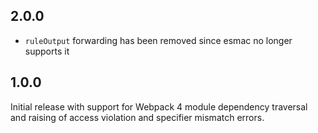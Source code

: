 ## 2.0.0

- `ruleOutput` forwarding has been removed since esmac no longer supports it

## 1.0.0

Initial release with support for Webpack 4 module dependency traversal and
raising of access violation and specifier mismatch errors.